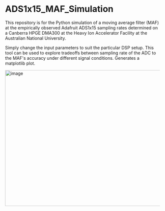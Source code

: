# ADS1x15_MAF_Simulation
This repository is for the Python simulation of a moving average filter (MAF) at the empirically observed Adafruit ADS1x15 sampling rates determined on a Canberra HPGE DMA300 at the Heavy Ion Accelerator Facility at the Australian National University.

Simply change the input parameters to suit the particular DSP setup. This tool can be used to explore tradeoffs between sampling rate of the ADC to the MAF's accuracy under different signal conditions. Generates a matplotlib plot.

<img width="598" height="444" alt="image" src="https://github.com/user-attachments/assets/f5b32cdb-2b82-4bab-af54-d642b654103f" />
